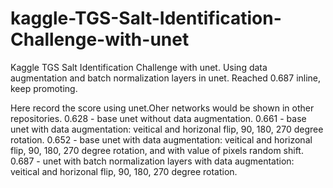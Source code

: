 # kaggle-TGS-Salt-Identification-Challenge-with-unet
Kaggle TGS Salt Identification Challenge with unet.
Using data augmentation and batch normalization layers in unet.
Reached 0.687 inline, keep promoting.

Here record the score using unet.Oher networks would be shown in other repositories.
0.628 - base unet without data augmentation.
0.661 - base unet with data augmentation: veitical and horizonal flip, 90, 180, 270 degree rotation.
0.652 - base unet with data augmentation: veitical and horizonal flip, 90, 180, 270 degree rotation, and with value of pixels random shift.
0.687 - unet with batch normalization layers with data augmentation: veitical and horizonal flip, 90, 180, 270 degree rotation.
